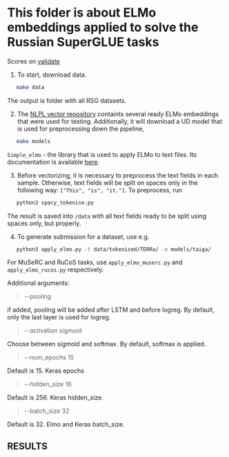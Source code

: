 # This folder is about ELMo embeddings applied to solve the Russian SuperGLUE tasks


Scores on [validate](https://docs.google.com/spreadsheets/d/1BBArqZo6pk1lnP2-KlMjHnSPKvPOJfBb4qqC07Ao5ps/edit?usp=sharing)

1. To start, download data.

```bash
   make data
```

The output is folder with all RSG datasets.

2. The [NLPL vector repository](http://vectors.nlpl.eu/repository/) containts several ready ELMo embeddings that were used for testing. Additionally, it will download a UD model that is used for preprocessing down the pipeline,

```bash
   make models
```

`Simple_elmo` - the library that is used to apply ELMo to text files. Its documentation is available [here](https://github.com/ltgoslo/simple_elmo).

3. Before vectorizing, it is necessary to preprocess the text fields in each sample. Otherwise, text fields will be split on spaces only in the following way: `["This", "is", "it."]`. To preprocess, run

```python
   python3 spacy_tokenise.py
```

The result is saved into `/data` with all text fields ready to be split using spaces only, but properly.

4. To generate submission for a dataset, use e.g.

```bash
   python3 apply_elmo.py -t data/tokenised/TERRa/ -e models/taiga/
```

For MuSeRC and RuCoS tasks, use `apply_elmo_muserc.py` and `apply_elmo_rucos.py` respectively.

Additional arguments:

> --pooling

if added, pooling will be added after LSTM and before logreg. By default, only the last layer is used for logreg.

> --activation sigmoid

Choose between sigmoid and softmax. By default, softmax is applied.

> --num_epochs 15

Default is 15. Keras epochs

> --hidden_size 16

Default is 256. Keras hidden_size.

> --batch_size 32

Default is 32. Elmo and Keras batch_size.

## RESULTS
